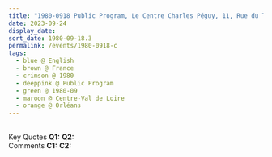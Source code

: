 ```yaml
---
title: "1980-0918 Public Program, Le Centre Charles Péguy, 11, Rue du Tabour, Orléans, Centre-Val de Loire, France"
date: 2023-09-24
display_date: 
sort_date: 1980-09-18.3
permalink: /events/1980-0918-c
tags:
  - blue @ English
  - brown @ France
  - crimson @ 1980
  - deeppink @ Public Program
  - green @ 1980-09
  - maroon @ Centre-Val de Loire
  - orange @ Orléans
---
```


<br>

<wave-list>
  <list-title color="DarkSeaGreen" width="55">Key Quotes</list-title>
  <list-item color="BlanchedAlmond" width="280"><b>Q1:</b> <i></i></list-item>
  <list-item color="Lavender" width="280"><b>Q2:</b> <i></i></list-item>
</wave-list>

<br>

<wave-list>
  <list-title color="DarkSeaGreen" width="55">Comments</list-title>
  <list-item color="BlanchedAlmond" width="280"><b>C1:</b> <i></i></list-item>
  <list-item color="Lavender" width="280"><b>C2:</b> <i></i></list-item>
</wave-list>